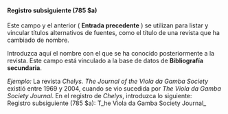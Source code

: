 #### Registro subsiguiente (785 $a)

Este campo y el anterior ( **Entrada precedente** ) se utilizan para listar y vincular títulos alternativos de fuentes, como el título de una revista que ha cambiado de nombre. 

Introduzca aquí el nombre con el que se ha conocido posteriormente a la revista. Este campo está vinculado a la base de datos de **Bibliografía secundaria**. 

_Ejemplo:_ La revista _Chelys. The Journal of the Viola da Gamba Society_ existió entre 1969 y 2004, cuando se vio sucedida por _The Viola da Gamba Society Journal_. En el registro de _Chelys_, introduzca lo siguiente:   
Registro subsiguiente (785 $a): T_he Viola da Gamba Society Journal_